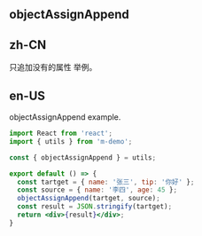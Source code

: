 ## objectAssignAppend


## zh-CN

只追加没有的属性 举例。

## en-US

objectAssignAppend example.

```jsx
import React from 'react';
import { utils } from 'm-demo';

const { objectAssignAppend } = utils;

export default () => {
  const tartget = { name: '张三', tip: '你好' };
  const source = { name: '李四', age: 45 };
  objectAssignAppend(tartget, source);
  const result = JSON.stringify(tartget);
  return <div>{result}</div>;
}
```

